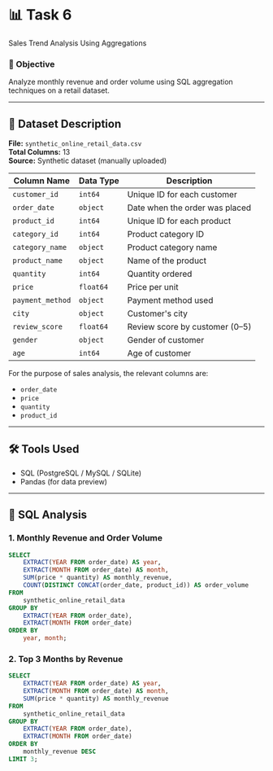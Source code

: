 
# 📊 Task 6 

Sales Trend Analysis Using Aggregations

### 🎯 Objective
Analyze monthly revenue and order volume using SQL aggregation techniques on a retail dataset.

---

## 📁 Dataset Description

**File:** `synthetic_online_retail_data.csv`  
**Total Columns:** 13  
**Source:** Synthetic dataset (manually uploaded)

| Column Name       | Data Type  | Description                         |
|-------------------|------------|-------------------------------------|
| `customer_id`     | `int64`    | Unique ID for each customer         |
| `order_date`      | `object`   | Date when the order was placed      |
| `product_id`      | `int64`    | Unique ID for each product          |
| `category_id`     | `int64`    | Product category ID                 |
| `category_name`   | `object`   | Product category name               |
| `product_name`    | `object`   | Name of the product                 |
| `quantity`        | `int64`    | Quantity ordered                    |
| `price`           | `float64`  | Price per unit                      |
| `payment_method`  | `object`   | Payment method used                 |
| `city`            | `object`   | Customer's city                     |
| `review_score`    | `float64`  | Review score by customer (0–5)      |
| `gender`          | `object`   | Gender of customer                  |
| `age`             | `int64`    | Age of customer                     |

For the purpose of sales analysis, the relevant columns are:
- `order_date`
- `price`
- `quantity`
- `product_id`

---

## 🛠 Tools Used
- SQL (PostgreSQL / MySQL / SQLite)
- Pandas (for data preview)

---

## 🧾 SQL Analysis

### 1. Monthly Revenue and Order Volume

```sql
SELECT 
    EXTRACT(YEAR FROM order_date) AS year,
    EXTRACT(MONTH FROM order_date) AS month,
    SUM(price * quantity) AS monthly_revenue,
    COUNT(DISTINCT CONCAT(order_date, product_id)) AS order_volume
FROM 
    synthetic_online_retail_data
GROUP BY 
    EXTRACT(YEAR FROM order_date),
    EXTRACT(MONTH FROM order_date)
ORDER BY 
    year, month;
```
### 2. Top 3 Months by Revenue

```sql
SELECT 
    EXTRACT(YEAR FROM order_date) AS year,
    EXTRACT(MONTH FROM order_date) AS month,
    SUM(price * quantity) AS monthly_revenue
FROM 
    synthetic_online_retail_data
GROUP BY 
    EXTRACT(YEAR FROM order_date),
    EXTRACT(MONTH FROM order_date)
ORDER BY 
    monthly_revenue DESC
LIMIT 3;


